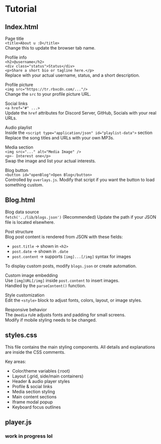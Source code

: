 
# Tutorial

## Index.html
Page title  
`<title>About u :D</title>`  
Change this to update the browser tab name.

Profile info  
`<h2>@username</h2>`  
`<div class="status">Status</div>`  
`<p>Share a short bio or tagline here.</p>`  
Replace with your actual username, status, and a short description.

Profile picture  
`<img src="https://tr.rbxcdn.com/..."/>`  
Change the `src` to your profile picture URL.

Social links  
`<a href="#" ...>`  
Update the `href` attributes for Discord Server, GitHub, Socials with your real URLs.

Audio playlist  
Inside the `<script type="application/json" id="playlist-data">`  section
Replace the song titles and URLs with your own MP3s.

Media section  
`<img src="..." alt="Media Image" />`  
`<p>- Interest one</p>`  
Swap the image and list your actual interests.

Blog button  
`<button id="openBlog">Open Blog</button>`  
Controlled by `overlays.js`. Modify that script if you want the button to load something custom.

## Blog.html
Blog data source  
`fetch('../lib/blogs.json')`  (Recommended)
Update the path if your JSON file is located elsewhere.

Post structure  
Blog post content is rendered from JSON with these fields:  
- `post.title` → shown in `<h2>`
- `post.date` → shown in `.date`
- `post.content` → supports `[img]...[/img]` syntax for images

To display custom posts, modify `blogs.json` or create automation.

Custom image embedding  
Use `[img]URL[/img]` inside `post.content` to insert images.  
Handled by the `parseContent()` function.

Style customization  
Edit the `<style>` block to adjust fonts, colors, layout, or image styles.

Responsive behavior  
The `@media` rule adjusts fonts and padding for small screens.  
Modify if mobile styling needs to be changed.

## styles.css

This file contains the main styling components. All details and explanations are inside the CSS comments.

Key areas:
- Color/theme variables (:root)
- Layout (.grid, side/main containers)
- Header & audio player styles
- Profile & social links
- Media section styling
- Main content sections
- Iframe modal popup
- Keyboard focus outlines

## player.js

### work in progress lol
